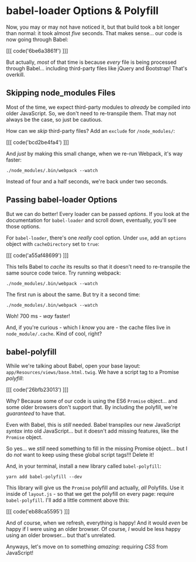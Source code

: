 # babel-loader Options & Polyfill

Now, you may or may not have noticed it, but that build took a bit longer than normal:
it took almost *five* seconds. That makes sense... our code is now going through Babel:

[[[ code('6be6a3861f') ]]]

But actually, *most* of that time is because *every* file is being processed through
Babel... including third-party files like jQuery and Bootstrap! That's overkill.

## Skipping node_modules Files

Most of the time, we expect third-party modules to *already* be compiled into older
JavaScript. So, we don't need to re-transpile them. That may not always be the case,
so just be cautious.

How can we *skip* third-party files? Add an `exclude` for `/node_modules/`:

[[[ code('bcd2be4fa4') ]]]

And *just* by making this small change, when we re-run Webpack, it's way faster:

```terminal-silent
./node_modules/.bin/webpack --watch
```

Instead of four and a half seconds, we're back under two seconds.

## Passing babel-loader Options

But we can do better! Every loader can be passed *options*. If you look at the
documentation for `babel-loader` and scroll down, eventually, you'll see those
options.

For `babel-loader`, there's one *really* cool option. Under `use`, add an `options`
object with `cacheDirectory` set to `true`:

[[[ code('a55af48699') ]]]

This tells Babel to *cache* its results so that it doesn't need to re-transpile
the same source code twice. Try running webpack:

```terminal-silent
./node_modules/.bin/webpack --watch
```

The first run is about the same. But try it a second time:

```terminal-silent
./node_modules/.bin/webpack --watch
```

Woh! 700 ms - *way* faster!

And, if you're curious - which I *know* you are - the cache files live in
`node_module/.cache`. Kind of cool, right?

## babel-polyfill

While we're talking about Babel, open your base layout:
`app/Resources/views/base.html.twig`. We have a script tag to a Promise *polyfill*:

[[[ code('26bfb23013') ]]]

Why? Because some of our code is using the ES6 `Promise` object... and some older
browsers don't support that. By including the polyfill, we're *guaranteed* to have
that.

Even with Babel, this is *still* needed. Babel transpiles our new JavaScript *syntax*
into old JavaScript... but it doesn't add missing features, like the `Promise` object.

So yes... we *still* need something to fill in the missing Promise object... but I
do *not* want to keep using these global script tags!!! Delete it!

And, in your terminal, install a new library called `babel-polyfill`:

```terminal
yarn add babel-polyfill --dev
```

This library will give us the `Promise` polyfill and actually, *all* Polyfills.
Use it inside of `layout.js` - so that we get the polyfill on every page: require
`babel-polyfill`. I'll add a little comment above this:

[[[ code('eb88ca5595') ]]]

And of course, when we refresh, everything is happy! And it would *even* be happy
if I were using an older browser. Of course, *I* would be less happy using an older
browser... but that's unrelated.

Anyways, let's move on to something *amazing*: requiring *CSS* from JavaScript!
